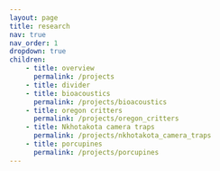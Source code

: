 ```yaml
---
layout: page
title: research
nav: true
nav_order: 1
dropdown: true
children:
    - title: overview
      permalink: /projects
    - title: divider
    - title: bioacoustics
      permalink: /projects/bioacoustics
    - title: oregon critters
      permalink: /projects/oregon_critters
    - title: Nkhotakota camera traps
      permalink: /projects/nkhotakota_camera_traps
    - title: porcupines
      permalink: /projects/porcupines
---
```

